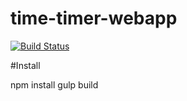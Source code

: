 # time-timer-webapp
[![Build Status](https://travis-ci.org/qoomon/time-timer-webapp.svg?branch=master)](https://travis-ci.org/qoomon/time-timer-webapp)


#Install

npm install
gulp build
